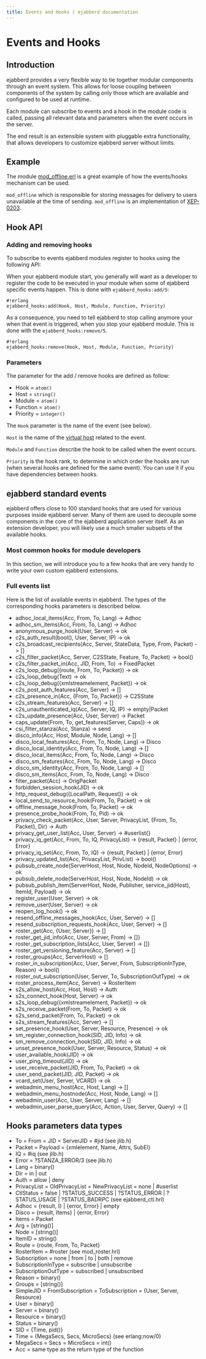 ```yaml
---
title: Events and Hooks | ejabberd documentation
---
```


# Events and Hooks

## Introduction

ejabberd provides a very flexible way to tie together modular
components through an event system. This allows for loose coupling
between components of the system by calling only those which are
available and configured to be used at runtime.

Each module can subscribe to events and a hook in the module code is
called, passing all relevant data and parameters when the event occurs
in the server.

The end result is an extensible system with pluggable extra
functionality, that allows developers to customize ejabberd server
without limits.

## Example

The module
[mod_offline.erl](https://github.com/processone/ejabberd/blob/master/src/mod_offline.erl)
is a great example of how the events/hooks mechanism can be used.

`mod_offline` which is responsible for storing messages for delivery
to users unavailable at the time of sending. `mod_offline` is an
implementation of [XEP-0203](http://xmpp.org/extensions/xep-0203.html).

## Hook API

### Adding and removing hooks

To subscribe to events ejabberd modules register to hooks using the
following API:

When your ejabberd module start, you generally will want as a
developer to register the code to be executed in your module when some
of ejabberd specific events happen. This is done with `ejabberd_hooks:add/5`:

    #!erlang
    ejabberd_hooks:add(Hook, Host, Module, Function, Priority)

As a consequence, you need to tell ejabberd to stop calling anymore
your when that event is triggered, when you stop your ejabberd
module. This is done with the `ejabberd_hooks:remove/5`.

    #!erlang
    ejabberd_hooks:remove(Hook, Host, Module, Function, Priority)

### Parameters

The parameter for the add / remove hooks are defined as follow:

* Hook = `atom()`
* Host = `string()`
* Module = `atom()`
* Function = `atom()`
* Priority = `integer()`

The `Hook` parameter is the name of the event (see below).

`Host` is the name of the [virtual host](/developer/hosts/) related to
the event.

`Module` and `Function` describe the hook to be called when the event occurs.

`Priority` is the hook rank, to determine in which order the hooks are
run (when several hooks are defined for the same event). You can use
it if you have dependencies between hooks.

## ejabberd standard events

ejabberd offers close to 100 standard hooks that are used for various
purposes inside ejabberd server. Many of them are used to decouple
some components in the core of the ejabberd application server
itself. As an extension developer, you will likely use a much smaller
subsets of the available hooks.

### Most common hooks for module developers

In this section, we will introduce you to a few hooks that are very
handy to write your own custom ejabberd extensions.



### Full events list

Here is the list of available events in ejabberd. The types of the
corresponding hooks parameters is described below.

* adhoc_local_items(Acc, From, To, Lang) -> Adhoc
* adhoc_sm_items(Acc, From, To, Lang) -> Adhoc
* anonymous_purge_hook(User, Server) -> ok
* c2s_auth_result(bool(), User, Server, IP) -> ok
* c2s_broadcast_recipients(Acc, Server, StateData, Type, From, Packet) -> []
* c2s_filter_packet(Acc, Server, C2SState, Feature, To, Packet) -> bool()
* c2s_filter_packet_in(Acc, JID, From, To) -> FixedPacket
* c2s_loop_debug({route, From, To, Packet}) -> ok
* c2s_loop_debug(Text) -> ok
* c2s_loop_debug({xmlstreamelement, Packet}) -> ok
* c2s_post_auth_features(Acc, Server) -> []
* c2s_presence_in(Acc, {From, To, Packet}) -> C2SState
* c2s_stream_features(Acc, Server) -> []
* c2s_unauthenticated_iq(Acc, Server, IQ, IP) -> empty|Packet
* c2s_update_presence(Acc, User, Server) -> Packet
* caps_update(From, To, get_features(Server, Caps)) -> ok
* csi_filter_stanza(Acc, Stanza) -> send
* disco_info(Acc, Host, Module, Node, Lang) -> []
* disco_local_features(Acc, From, To, Node, Lang) -> Disco
* disco_local_identity(Acc, From, To, Node, Lang) -> []
* disco_local_items(Acc, From, To, Node, Lang) -> Disco
* disco_sm_features(Acc, From, To, Node, Lang) -> Disco
* disco_sm_identity(Acc, From, To, Node, Lang) -> []
* disco_sm_items(Acc, From, To, Node, Lang) -> Disco
* filter_packet(Acc) -> OrigPacket
* forbidden_session_hook(JID) -> ok
* http_request_debug({LocalPath, Request}) -> ok
* local_send_to_resource_hook(From, To, Packet) -> ok
* offline_message_hook(From, To, Packet) -> ok
* presence_probe_hook(From, To, Pid) -> ok
* privacy_check_packet(Acc, User, Server, PrivacyList, {From, To, Packet}, Dir) -> Auth
* privacy_get_user_list(Acc, User, Server) -> #userlist{}
* privacy_iq_get(Acc, From, To, IQ, PrivacyList) -> {result, Packet} | {error, Error}
* privacy_iq_set(Acc, From, To, IQ) -> {result, Packet} | {error, Error}
* privacy_updated_list(Acc, PrivacyList, PrivList) -> bool()
* pubsub_create_node(ServerHost, Host, Node, NodeId, NodeOptions) -> ok
* pubsub_delete_node(ServerHost, Host, Node, NodeId) -> ok
* pubsub_publish_item(ServerHost, Node, Publisher, service_jid(Host), ItemId, Payload) -> ok
* register_user(User, Server) -> ok
* remove_user(User, Server) -> ok
* reopen_log_hook() -> ok
* resend_offline_messages_hook(Acc, User, Server) -> []
* resend_subscription_requests_hook(Acc, User, Server) -> []
* roster_get(Acc, {User, Server}) -> []
* roster_get_jid_info(Acc, User, Server, From) -> []}
* roster_get_subscription_lists(Acc, User, Server) -> []}
* roster_get_versioning_feature(Acc, Server) -> []
* roster_groups(Acc, ServerHost) -> []
* roster_in_subscription(Acc, User, Server, From, SubscriptionInType, Reason) -> bool()
* roster_out_subscription(User, Server, To, SubscriptionOutType) -> ok
* roster_process_item(Acc, Server) -> RosterItem
* s2s_allow_host(Acc, Host, Host) -> Auth
* s2s_connect_hook(Host, Server) -> ok
* s2s_loop_debug({xmlstreamelement, Packet}) -> ok
* s2s_receive_packet(From, To, Packet) -> ok
* s2s_send_packet(From, To, Packet) -> ok
* s2s_stream_features(Acc, Server) -> []
* set_presence_hook(User, Server, Resource, Presence) -> ok
* sm_register_connection_hook(SID, JID, Info) -> ok
* sm_remove_connection_hook(SID, JID, Info) -> ok
* unset_presence_hook(User, Server, Resource, Status) -> ok
* user_available_hook(JID) -> ok
* user_ping_timeout(JID) -> ok
* user_receive_packet(JID, From, To, Packet) -> ok
* user_send_packet(JID, JID, Packet) -> ok
* vcard_set(User, Server, VCARD) -> ok
* webadmin_menu_host(Acc, Host, Lang) -> []
* webadmin_menu_hostnode(Acc, Host, Node, Lang) -> []
* webadmin_user(Acc, User, Server, Lang) -> []
* webadmin_user_parse_query(Acc, Action, User, Server, Query) -> []

## Hooks parameters data types

* To = From = JID = ServerJID = #jid (see jlib.h)
* Packet = Payload = {xmlelement, Name, Attrs, SubEl}
* IQ = #iq (see jlib.h)
* Error = ?STANZA_ERROR/3 (see jlib.h)
* Lang = binary()
* Dir = in | out
* Auth = allow | deny
* PrivacyList = OldPrivacyList = NewPrivacyList = none | #userlist
* CtlStatus = false | ?STATUS_SUCCESS | ?STATUS_ERROR | ?STATUS_USAGE | ?STATUS_BADRPC (see ejabberd_ctl.hrl)
* Adhoc = {result, I} | {error, Error} | empty
* Disco = {result, Items} | {error, Error}
* Items = Packet
* Arg = [string()]
* Node = [string()]
* ItemID = string()
* Route = {route, From, To, Packet}
* RosterItem = #roster (see mod_roster.hrl)
* Subscription = none | from | to | both | remove
* SubscriptionInType = subscribe | unsubscribe
* SubscriptionOutType = subscribed | unsubscribed
* Reason = binary()
* Groups = [string()]
* SimpleJID = FromSubscription = ToSubscription = {User, Server, Resource}
* User = binary()
* Server = binary()
* Resource = binary()
* Status = binary()
* SID = {Time, pid()}
* Time = {MegaSecs, Secs, MicroSecs} (see erlang:now/0)
* MegaSecs = Secs = MicroSecs = int()
* Acc = same type as the return type of the function
